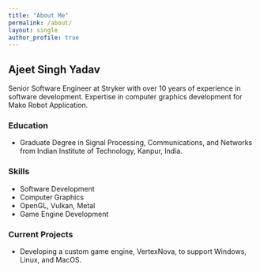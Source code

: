 ```yaml
---
title: "About Me"
permalink: /about/
layout: single
author_profile: true
---
```


## Ajeet Singh Yadav
Senior Software Engineer at Stryker with over 10 years of experience in software development. Expertise in computer graphics development for Mako Robot Application.

### Education
- Graduate Degree in Signal Processing, Communications, and Networks from Indian Institute of Technology, Kanpur, India.

### Skills
- Software Development
- Computer Graphics
- OpenGL, Vulkan, Metal
- Game Engine Development

### Current Projects
- Developing a custom game engine, VertexNova, to support Windows, Linux, and MacOS.
